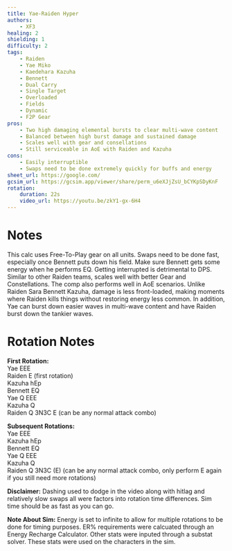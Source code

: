 ```yaml
---
title: Yae-Raiden Hyper
authors:
    - XF3
healing: 2
shielding: 1
difficulty: 2
tags:
    - Raiden
    - Yae Miko
    - Kaedehara Kazuha
    - Bennett
    - Dual Carry
    - Single Target
    - Overloaded
    - Fields
    - Dynamic
    - F2P Gear
pros:
    - Two high damaging elemental bursts to clear multi-wave content
    - Balanced between high burst damage and sustained damage
    - Scales well with gear and consellations
    - Still serviceable in AoE with Raiden and Kazuha
cons:
    - Easily interruptible 
    - Swaps need to be done extremely quickly for buffs and energy
sheet_url: https://google.com/
gcsim_url: https://gcsim.app/viewer/share/perm_u6eXJjZsU_bCYKpSDyKnF
rotation:
    duration: 22s
    video_url: https://youtu.be/zkY1-gx-6H4
---
```


# **Notes**

This calc uses Free-To-Play gear on all units. Swaps need to be done fast, especially once Bennett puts down his field. Make sure Bennett gets some energy when he performs EQ. Getting interrupted is detrimental to DPS. Similar to other Raiden teams, scales well with better Gear and Constellations. The comp also performs well in AoE scenarios. Unlike Raiden Sara Bennett Kazuha, damage is less front-loaded, making moments where Raiden kills things without restoring energy less common. In addition, Yae can burst down easier waves in multi-wave content and have Raiden burst down the tankier waves. 

# **Rotation Notes**

**First Rotation:**  
Yae EEE  
Raiden E (first rotation)  
Kazuha hEp  
Bennett EQ  
Yae Q EEE  
Kazuha Q  
Raiden Q 3N3C E (can be any normal attack combo)  

**Subsequent Rotations:**  
Yae EEE  
Kazuha hEp  
Bennett EQ  
Yae Q EEE  
Kazuha Q   
Raiden Q 3N3C (E) (can be any normal attack combo, only perform E again if you still need more rotations)

**Disclaimer:** Dashing used to dodge in the video along with hitlag and relatively slow swaps all were factors into rotation time differences. Sim time should be as fast as you can go.

**Note About Sim:** Energy is set to infinite to allow for multiple rotations to be done for timing purposes. ER% requirements were calcuated through an Energy Recharge Calculator. Other stats were inputed through a substat solver. These stats were used on the characters in the sim.
